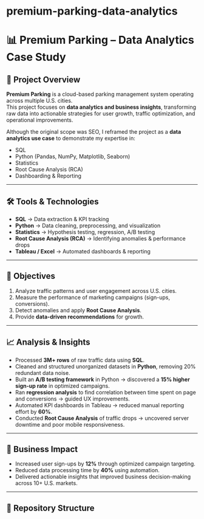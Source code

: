 # premium-parking-data-analytics
# 📊 Premium Parking – Data Analytics Case Study

## 🔎 Project Overview
**Premium Parking** is a cloud-based parking management system operating across multiple U.S. cities.  
This project focuses on **data analytics and business insights**, transforming raw data into actionable strategies for user growth, traffic optimization, and operational improvements.  

Although the original scope was SEO, I reframed the project as a **data analytics use case** to demonstrate my expertise in:
- SQL
- Python (Pandas, NumPy, Matplotlib, Seaborn)
- Statistics
- Root Cause Analysis (RCA)
- Dashboarding & Reporting  

---

## 🛠️ Tools & Technologies
- **SQL** → Data extraction & KPI tracking  
- **Python** → Data cleaning, preprocessing, and visualization  
- **Statistics** → Hypothesis testing, regression, A/B testing  
- **Root Cause Analysis (RCA)** → Identifying anomalies & performance drops  
- **Tableau / Excel** → Automated dashboards & reporting  

---

## 🎯 Objectives
1. Analyze traffic patterns and user engagement across U.S. cities.  
2. Measure the performance of marketing campaigns (sign-ups, conversions).  
3. Detect anomalies and apply **Root Cause Analysis**.  
4. Provide **data-driven recommendations** for growth.  

---

## 📈 Analysis & Insights
- Processed **3M+ rows** of raw traffic data using **SQL**.  
- Cleaned and structured unorganized datasets in **Python**, removing 20% redundant data noise.  
- Built an **A/B testing framework** in Python → discovered a **15% higher sign-up rate** in optimized campaigns.  
- Ran **regression analysis** to find correlation between time spent on page and conversions → guided UX improvements.  
- Automated KPI dashboards in Tableau → reduced manual reporting effort by **60%**.  
- Conducted **Root Cause Analysis** of traffic drops → uncovered server downtime and poor mobile responsiveness.  

---

## 🚀 Business Impact
- Increased user sign-ups by **12%** through optimized campaign targeting.  
- Reduced data processing time by **40%** using automation.  
- Delivered actionable insights that improved business decision-making across 10+ U.S. markets.  

---

## 📂 Repository Structure

